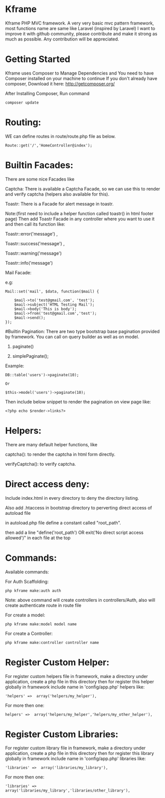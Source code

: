 # Kframe

Kframe
PHP MVC framework. A very very basic mvc pattern framework, most functions name are same like Laravel (inspired by Laravel) I want to improve it with github community, please contribute and make it strong as much as possible. Any contribution will be appreciated.

# Getting Started
  Kframe uses Composer to Manage Dependencies and You need to have Composer installed on your machine to continue If you don't already have composer, Download it here: http://getcomposer.org/
  
  After Installing Composer, Run command
  
    composer update

# Routing:
WE can define routes in route/route.php file as below.
    
    Route::get('/','HomeController@index');

# Builtin Facades:
There are some nice Facades like 

Captcha: There is available a Captcha Facade, so we can use this to render and verify captcha (helpers also available for this).

Toastr: There is a Facade for alert message in toastr.

Note:(first need to include a helper function called toastr() in html footer page) Then add Toastr Facade in any controller where you want to use it and then call its function like: 

Toastr::error('message') ,

Toastr::success('message') , 

Toastr::warning('message')

Toastr::info('message') 


Mail Facade:

e.g:

    Mail::set('mail', $data, function($mail) {

        $mail->to('test@gmail.com', 'test');
        $mail->subject('HTML Testing Mail');
        $mail->body('This is body');
        $mail->from('test@gmail.com','test');
        $mail->send();
    });

#Builtin Pagination:
There are two type bootstrap base pagination provided by framework.
You can call on query builder as well as on model.

1. paginate()

2. simplePaginate();

Example:
      
    DB::table('users')->paginate(10);
    
    Or
    
    $this->model('users')->paginate(10);
    
Then include below snippet to render the pagination on view page like:

    <?php echo $render->links?>

# Helpers:
There are many default helper functions, like

captcha(): to render the captcha in html form directly.

verifyCaptcha(): to verify captcha.

# Direct access deny:

Include index.html in every directory to deny the directory listing.

Also add .htaccess in bootstrap directory to perverting direct access of autoload file

in autoload.php file define a constant called "root_path".

then add a line "define('root_path') OR exit('No direct script access allowed')" in each file at the top

# Commands:

Available commands:

For Auth Scaffolding:

    php kframe make:auth auth

Note: above command will create controllers in controllers/Auth, also will create authenticate route in route file 


For create a model:

    php kframe make:model model name
    
For create a Controller:

    php kframe make:controller controller name
   
# Register Custom Helper:
For register custom helpers file in framework, make a directory under application, create a php file in this directory then for register this helper globally in framework include name in 'config/app.php' helpers like:
       
    'helpers' =>  array('helpers/my_helper'),

For more then one:

    helpers' =>  array('helpers/my_helper','helpers/my_other_helper'),
    
# Register Custom Libraries:
For register custom library file in framework, make a directory under application, create a php file in this directory then for register this library globally in framework include name in 'config/app.php' libraries like:
       
    'libraries' =>  array('libraries/my_library'),
    
 For more then one:
 
    'libraries' =>  array('libraries/my_library','libraries/other_library'),

